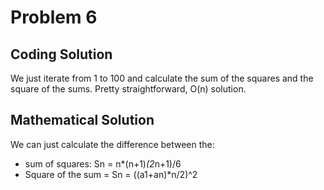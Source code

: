 # Problem 6

## Coding Solution

We just iterate from 1 to 100 and calculate the sum of the squares and the square of the sums. 
Pretty straightforward, O(n) solution.

## Mathematical Solution
We can just calculate the difference between the:
* sum of squares: Sn = n*(n+1)*(2*n+1)/6 
* Square of the sum = Sn = ((a1+an)*n/2)^2

